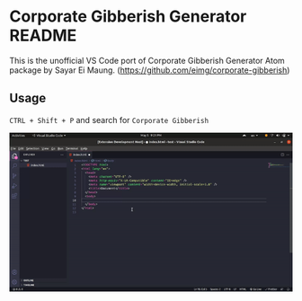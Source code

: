 # Corporate Gibberish Generator README

This is the unofficial VS Code port of Corporate Gibberish Generator Atom package by Sayar Ei Maung. (https://github.com/eimg/corporate-gibberish)

## Usage

`CTRL + Shift + P` and search for `Corporate Gibberish`

![Demo](./demo.gif)
